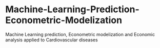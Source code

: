 # Machine-Learning-Prediction-Econometric-Modelization
Machine Learning prediction, Econometric modelization and Economic analysis applied to Cardiovascular diseases
